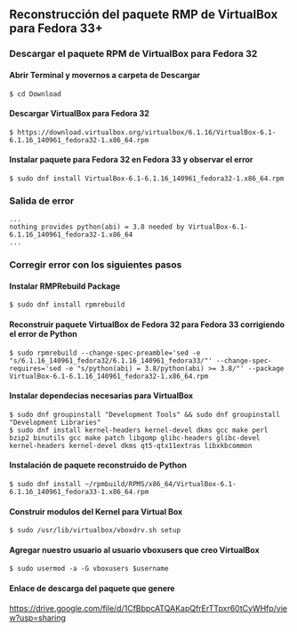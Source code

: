 ## Reconstrucción del paquete RMP de VirtualBox para Fedora 33+

### Descargar el paquete RPM de VirtualBox para Fedora 32

#### Abrir Terminal y movernos a carpeta de Descargar

```
$ cd Download
```

#### Descargar VirtualBox para Fedora 32
```
$ https://download.virtualbox.org/virtualbox/6.1.16/VirtualBox-6.1-6.1.16_140961_fedora32-1.x86_64.rpm
```

#### Instalar paquete para Fedora 32 en Fedora 33 y observar el error
```
$ sudo dnf install VirtualBox-6.1-6.1.16_140961_fedora32-1.x86_64.rpm
```

### Salida de error
```
... 
nothing provides python(abi) = 3.8 needed by VirtualBox-6.1-6.1.16_140961_fedora32-1.x86_64
...
```

### Corregir error con los siguientes pasos

#### Instalar RMPRebuild Package
```
$ sudo dnf install rpmrebuild
```

#### Reconstruir paquete VirtualBox de Fedora 32 para Fedora 33 corrigiendo el error de Python
```
$ sudo rpmrebuild --change-spec-preamble='sed -e "s/6.1.16_140961_fedora32/6.1.16_140961_fedora33/"' --change-spec-requires='sed -e "s/python(abi) = 3.8/python(abi) >= 3.8/"' --package VirtualBox-6.1-6.1.16_140961_fedora32-1.x86_64.rpm
```

#### Instalar dependecias necesarias para VirtualBox
```
$ sudo dnf groupinstall "Development Tools" && sudo dnf groupinstall "Development Libraries"
$ sudo dnf install kernel-headers kernel-devel dkms gcc make perl bzip2 binutils gcc make patch libgomp glibc-headers glibc-devel kernel-headers kernel-devel dkms qt5-qtx11extras libxkbcommon
```

#### Instalación de paquete reconstruido de Python
```
$ sudo dnf install ~/rpmbuild/RPMS/x86_64/VirtualBox-6.1-6.1.16_140961_fedora33-1.x86_64.rpm
```

#### Construir modulos del Kernel para Virtual Box
```
$ sudo /usr/lib/virtualbox/vboxdrv.sh setup
```

#### Agregar nuestro usuario al usuario vboxusers que creo VirtualBox
```
$ sudo usermod -a -G vboxusers $username
```
#### Enlace de descarga del paquete que genere
https://drive.google.com/file/d/1CfBbpcATQAKapQfrErTTpxr60tCyWHfp/view?usp=sharing
